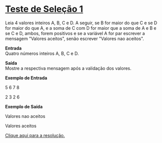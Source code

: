 # [Teste de Seleção 1](https://judge.beecrowd.com/pt/problems/view/1035)

Leia 4 valores inteiros A, B, C e D. A seguir, se B for maior do que C e se D for maior do que A, e a soma de C com D for maior que a soma de A e B e se C e D, ambos, forem positivos e se a variável A for par escrever a mensagem "Valores aceitos", senão escrever "Valores nao aceitos".  

**Entrada**  
Quatro números inteiros A, B, C e D.  

**Saída**  
Mostre a respectiva mensagem após a validação dos valores.  

**Exemplo de Entrada**  

5 6 7 8  

2 3 2 6

**Exemplo de Saída**  

Valores nao aceitos  

Valores aceitos  

[Clique aqui para a resolução.](beecrowd1035.c)  
